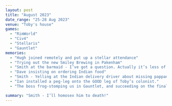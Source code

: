 ```yaml
---
layout: post
title: "August 2023"
date_range: "25-28 Aug 2023"
venue: "Toby's house"
games:
  - "RimWorld"
  - "Civ4"
  - "Stellaris"
  - "Gauntlet"
memories:
  - "Hugh joined remotely and put up a stellar attendance"
  - "Trying out the new Smiley Brewing in Pakenham"
  - "Smith at the barmaid - I’ve got a question. Actually it’s less of a question, more of a criticism."
  - "Dave insisting on ordering Indian food"
  - "Smith - Yelling at the Indian delivery driver about missing pappadums"
  - "Ian installed a peg-leg onto the GOOD leg of Toby’s colonist."
  - "The boss frog-stomping us in Gauntlet, and succeeding on the final try."

summary: "Smith - I’ll homosex him to death!"
---
```

